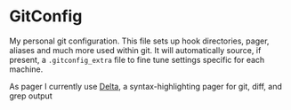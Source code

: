 # GitConfig

My personal git configuration. This file sets up hook directories, pager, aliases and
much more used within git. It will automatically source, if present, a `.gitconfig_extra`
file to fine tune settings specific for each machine.

As pager I currently use [Delta](https://github.com/dandavison/delta), a
syntax-highlighting pager for git, diff, and grep output
